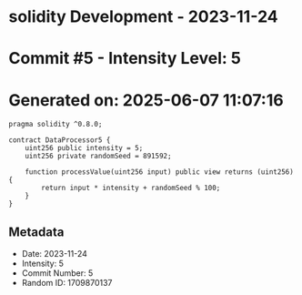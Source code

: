 ﻿# solidity Development - 2023-11-24
# Commit #5 - Intensity Level: 5
# Generated on: 2025-06-07 11:07:16
```solidity
pragma solidity ^0.8.0;

contract DataProcessor5 {
    uint256 public intensity = 5;
    uint256 private randomSeed = 891592;

    function processValue(uint256 input) public view returns (uint256) {
        return input * intensity + randomSeed % 100;
    }
}
```
## Metadata
- Date: 2023-11-24
- Intensity: 5
- Commit Number: 5
- Random ID: 1709870137
